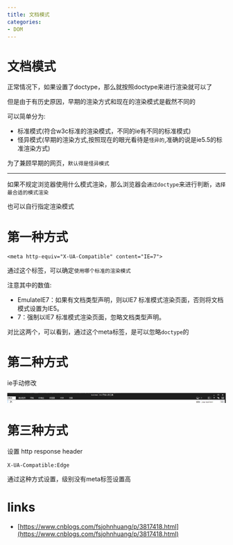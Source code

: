 ```yaml
---
title: 文档模式
categories: 
- DOM
---
```


# 文档模式

正常情况下，如果设置了doctype，那么就按照doctype来进行渲染就可以了

但是由于有历史原因，早期的渲染方式和现在的渲染模式是截然不同的

可以简单分为:

- 标准模式(符合w3c标准的渲染模式，不同的ie有不同的标准模式)
- 怪异模式(早期的渲染方式,按照现在的眼光看待是`怪异的`,准确的说是ie5.5的标准渲染方式)

为了兼顾早期的网页，`默认得是怪异模式`

---------------

如果不规定浏览器使用什么模式渲染，那么浏览器会`通过doctype`来进行判断，`选择最合适的模式渲染`

也可以自行指定渲染模式

# 第一种方式

```
<meta http-equiv="X-UA-Compatible" content="IE=7">
```
通过这个标签，可以确定`使用哪个标准的渲染模式`


注意其中的数值:

- EmulateIE7：如果有文档类型声明，则以IE7 标准模式渲染页面，否则将文档模式设置为IE5。
- 7：强制以IE7 标准模式渲染页面，忽略文档类型声明。

对比这两个，可以看到，通过这个meta标签，是可以忽略`doctype`的

# 第二种方式

ie手动修改

![](./images/mode.jpg)


# 第三种方式

设置 http response header 


```
X-UA-Compatible:Edge
```
通过这种方式设置，级别没有meta标签设置高





# links

- [https://www.cnblogs.com/fsjohnhuang/p/3817418.html](https://www.cnblogs.com/fsjohnhuang/p/3817418.html)